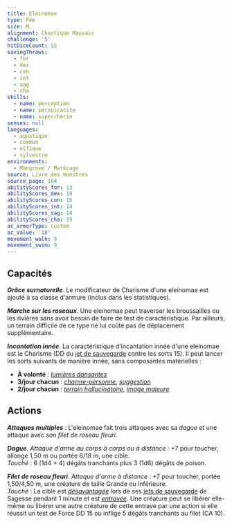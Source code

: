 ```yaml
---
title: Eleinomae
type: Fée
size: M
alignment: Chaotique Mauvais
challenge: '5'
hitDiceCount: 15
savingThrows:
  - for
  - dex
  - con
  - int
  - sag
  - cha
skills:
  - name: perception
  - name: perspicacite
  - name: supercherie
senses: null
languages:
  - aquatique
  - commun
  - elfique
  - sylvestre
environments:
  - Mangrove / Marécage
source: Livre des monstres
source_page: 164
abilityScores_for: 13
abilityScores_dex: 19
abilityScores_con: 16
abilityScores_int: 14
abilityScores_sag: 14
abilityScores_cha: 19
ac_armorType: custom
ac_value: '18'
movement_walk: 9
movement_swim: 9
---
```

## Capacités
_**Grâce surnaturelle**_. Le modificateur de Charisme d'une eleinomae est ajouté à sa classe d'armure (inclus dans les statistiques).

_**Marche sur les roseaux**_. Une eleinomae peut traverser les broussailles ou les rivières sans avoir besoin de faire de test de caractéristique. Par ailleurs, un terrain difficile de ce type ne lui coûte pas de déplacement supplémentaire.

_**Incantation innée**_. La caractéristique d'incantation innée d'une eleinomae est le Charisme (DD du [jet de sauvegarde](/utiliser-les-caracteristiques/#jets-de-sauvegarde) contre les sorts 15). Il peut lancer les sorts suivants de manière innée, sans composantes matérielles :
* **À volonté** : [_lumières dansantes_](/grimoire/lumieres-dansantes/)
* **3/jour chacun** : [_charme-personne_](/grimoire/charme-personne/), [_suggestion_](/grimoire/suggestion/)
* **2/jour chacun** : [_terrain hallucinatoire_](/grimoire/terrain-hallucinatoire/), [_image majeure_](/grimoire/image-majeure/)

## Actions
_**Attaques multiples**_ : L'eleinomae fait trois attaques avec sa _dague_ et une attaque avec son _filet de roseau fleuri_.

_**Dague**_. _Attaque d'arme au corps à corps ou à distance_ : +7 pour toucher, allonge 1,50 m ou portée 6/18 m, une cible.  
_Touché_ : 6 (1d4 + 4) dégâts tranchants plus 3 (1d6) dégâts de poison.

_**Filet de roseau fleuri**_. _Attaque d'arme à distance_ : +7 pour toucher, portée 1,50/4,50 m, une créature de taille Grande ou inférieure.  
_Touché_ : La cible est [_désavantagée_](/utiliser-les-caracteristiques/#avantage-et-desavantage) lors de ses [jets de sauvegarde](/utiliser-les-caracteristiques/#jets-de-sauvegarde) de Sagesse pendant 1 minute et est [_entravée_](/gerer-la-sante-du-personnage/#entrave). Une créature peut se libérer elle-même ou libérer une autre créature de cette entrave par une action si elle réussit un test de Force DD 15 ou inflige 5 dégâts tranchants au filet (CA 10).
